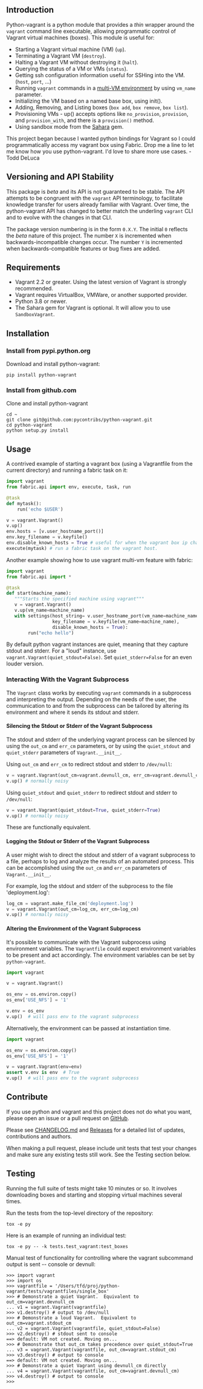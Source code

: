 ## Introduction

Python-vagrant is a python module that provides a _thin_ wrapper around the
`vagrant` command line executable, allowing programmatic control of Vagrant
virtual machines (boxes). This module is useful for:

- Starting a Vagrant virtual machine (VM) (`up`).
- Terminating a Vagrant VM (`destroy`).
- Halting a Vagrant VM without destroying it (`halt`).
- Querying the status of a VM or VMs (`status`).
- Getting ssh configuration information useful for SSHing into the VM. (`host`, `port`, ...)
- Running `vagrant` commands in a [multi-VM environment](http://vagrantup.com/v1/docs/multivm.html)
  by using `vm_name` parameter.
- Initializing the VM based on a named base box, using init().
- Adding, Removing, and Listing boxes (`box add`, `box remove`, `box list`).
- Provisioning VMs - up() accepts options like `no_provision`, `provision`, and `provision_with`, and there is a `provision()` method.
- Using sandbox mode from the [Sahara](https://github.com/jedi4ever/sahara) gem.

This project began because I wanted python bindings for Vagrant so I could
programmatically access my vagrant box using Fabric. Drop me a line to let me
know how you use python-vagrant. I'd love to share more use cases. -Todd DeLuca

## Versioning and API Stability

This package is _beta_ and its API is not guaranteed to be stable. The API
attempts to be congruent with the `vagrant` API terminology, to facilitate
knowledge transfer for users already familiar with Vagrant. Over time, the
python-vagrant API has changed to better match the underling `vagrant` CLI and
to evolve with the changes in that CLI.

The package version numbering is in the form `0.X.Y`. The initial `0` reflects
the _beta_ nature of this project. The number `X` is incremented when
backwards-incompatible changes occur. The number `Y` is incremented when
backwards-compatible features or bug fixes are added.

## Requirements

- Vagrant 2.2 or greater. Using the latest version of Vagrant is strongly
  recommended.
- Vagrant requires VirtualBox, VMWare, or another supported provider.
- Python 3.8 or newer.
- The Sahara gem for Vagrant is optional. It will allow you to use
  `SandboxVagrant`.

## Installation

### Install from pypi.python.org

Download and install python-vagrant:

```shell
pip install python-vagrant
```

### Install from github.com

Clone and install python-vagrant

```shell
cd ~
git clone git@github.com:pycontribs/python-vagrant.git
cd python-vagrant
python setup.py install
```

## Usage

A contrived example of starting a vagrant box (using a Vagrantfile from the
current directory) and running a fabric task on it:

```python
import vagrant
from fabric.api import env, execute, task, run

@task
def mytask():
    run('echo $USER')

v = vagrant.Vagrant()
v.up()
env.hosts = [v.user_hostname_port()]
env.key_filename = v.keyfile()
env.disable_known_hosts = True # useful for when the vagrant box ip changes.
execute(mytask) # run a fabric task on the vagrant host.
```

Another example showing how to use vagrant multi-vm feature with fabric:

```python
import vagrant
from fabric.api import *

@task
def start(machine_name):
   """Starts the specified machine using vagrant"""
   v = vagrant.Vagrant()
   v.up(vm_name=machine_name)
   with settings(host_string= v.user_hostname_port(vm_name=machine_name),
                 key_filename = v.keyfile(vm_name=machine_name),
                 disable_known_hosts = True):
        run("echo hello")
```

By default python vagrant instances are quiet, meaning that they capture stdout
and stderr. For a "loud" instance, use `vagrant.Vagrant(quiet_stdout=False)`.
Set `quiet_stderr=False` for an even louder version.

### Interacting With the Vagrant Subprocess

The `Vagrant` class works by executing `vagrant` commands in a subprocess and
interpreting the output. Depending on the needs of the user, the communication
to and from the subprocess can be tailored by altering its environment and
where it sends its stdout and stderr.

#### Silencing the Stdout or Stderr of the Vagrant Subprocess

The stdout and stderr of the underlying vagrant process can be silenced by
using the `out_cm` and `err_cm` parameters, or by using the `quiet_stdout` and
`quiet_stderr` parameters of `Vagrant.__init__`.

Using `out_cm` and `err_cm` to redirect stdout and stderr to `/dev/null`:

```python
v = vagrant.Vagrant(out_cm=vagrant.devnull_cm, err_cm=vagrant.devnull_cm)
v.up() # normally noisy
```

Using `quiet_stdout` and `quiet_stderr` to redirect stdout and stderr to
`/dev/null`:

```python
v = vagrant.Vagrant(quiet_stdout=True, quiet_stderr=True)
v.up() # normally noisy
```

These are functionally equivalent.

#### Logging the Stdout or Stderr of the Vagrant Subprocess

A user might wish to direct the stdout and stderr of a vagrant subprocess to
a file, perhaps to log and analyze the results of an automated process. This
can be accomplished using the `out_cm` and `err_cm` parameters of
`Vagrant.__init__`.

For example, log the stdout and stderr of the subprocess to the file
'deployment.log':

```python
log_cm = vagrant.make_file_cm('deployment.log')
v = vagrant.Vagrant(out_cm=log_cm, err_cm=log_cm)
v.up() # normally noisy
```

#### Altering the Environment of the Vagrant Subprocess

It's possible to communicate with the Vagrant subprocess using environment
variables. The `Vagrantfile` could expect environment variables to be present
and act accordingly. The environment variables can be set by `python-vagrant`.

```python
import vagrant

v = vagrant.Vagrant()

os_env = os.environ.copy()
os_env['USE_NFS'] = '1'

v.env = os_env
v.up()  # will pass env to the vagrant subprocess
```

Alternatively, the environment can be passed at instantiation time.

```python
import vagrant

os_env = os.environ.copy()
os_env['USE_NFS'] = '1'

v = vagrant.Vagrant(env=env)
assert v.env is env  # True
v.up()  # will pass env to the vagrant subprocess
```

## Contribute

If you use python and vagrant and this project does not do what you want,
please open an issue or a pull request on
[GitHub](https://github.com/pycontribs/python-vagrant).

Please see [CHANGELOG.md](CHANGELOG.md) and
[Releases](https://github.com/pycontribs/python-vagrant/releases)
for a detailed list of updates, contributions and authors.

When making a pull request, please include unit tests that test your changes
and make sure any existing tests still work. See the Testing section below.

## Testing

Running the full suite of tests might take 10 minutes or so. It involves
downloading boxes and starting and stopping virtual machines several times.

Run the tests from the top-level directory of the repository:

```shell
tox -e py
```

Here is an example of running an individual test:

```shell
tox -e py -- -k tests.test_vagrant:test_boxes
```

Manual test of functionality for controlling where the vagrant subcommand
output is sent -- console or devnull:

    >>> import vagrant
    >>> import os
    >>> vagrantfile = '/Users/tfd/proj/python-vagrant/tests/vagrantfiles/single_box'
    >>> # Demonstrate a quiet Vagrant.  Equivalent to out_cm=vagrant.devnull_cm
    ... v1 = vagrant.Vagrant(vagrantfile)
    >>> v1.destroy() # output to /dev/null
    >>> # Demonstrate a loud Vagrant.  Equivalent to out_cm=vagrant.stdout_cm
    ... v2 = vagrant.Vagrant(vagrantfile, quiet_stdout=False)
    >>> v2.destroy() # stdout sent to console
    ==> default: VM not created. Moving on...
    >>> # Demonstrate that out_cm takes precedence over quiet_stdout=True
    ... v3 = vagrant.Vagrant(vagrantfile, out_cm=vagrant.stdout_cm)
    >>> v3.destroy() # output to console
    ==> default: VM not created. Moving on...
    >>> # Demonstrate a quiet Vagrant using devnull_cm directly
    ... v4 = vagrant.Vagrant(vagrantfile, out_cm=vagrant.devnull_cm)
    >>> v4.destroy() # output to console
    >>>
